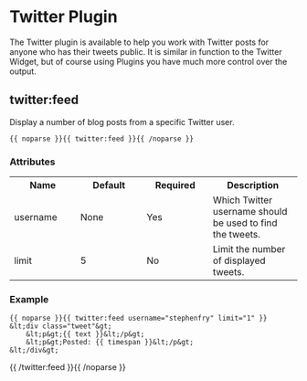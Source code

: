 # Twitter Plugin

The Twitter plugin is available to help you work with Twitter posts for anyone who has their tweets public. It is similar in function to the Twitter Widget, but of course using Plugins you have much more control over the output.

## twitter:feed

Display a number of blog posts from a specific Twitter user.
	
	{{ noparse }}{{ twitter:feed }}{{ /noparse }}

### Attributes

<table cellpadding="0" cellspacing="0">
	<tbody>
		<tr>
			<th>Name</th>
			<th>Default</th>
			<th>Required</th>
			<th>Description</th>
		</tr>
		<tr>
			<td width="100">username</td>
			<td width="100">None</td>
			<td width="100">Yes</td>
			<td>Which Twitter username should be used to find the tweets.</td>
		</tr>
		<tr>
			<td width="100">limit</td>
			<td width="100">5</td>
			<td width="100">No</td>
			<td>Limit the number of displayed tweets.</td>
		</tr>
	</tbody>
</table>

### Example

	{{ noparse }}{{ twitter:feed username="stephenfry" limit="1" }}
	&lt;div class="tweet"&gt;
		&lt;p&gt;{{ text }}&lt;/p&gt;
		&lt;p&gt;Posted: {{ timespan }}&lt;/p&gt;
	&lt;/div&gt;
{{ /twitter:feed }}{{ /noparse }}

